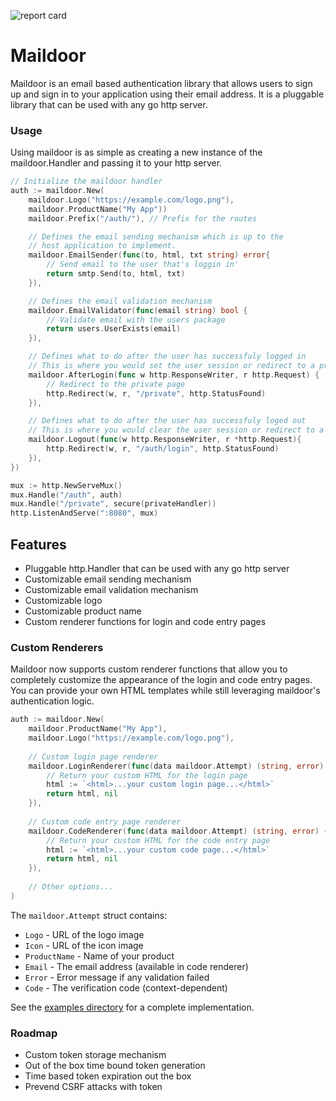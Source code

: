 ![report card](https://goreportcard.com/badge/github.com/wawandco/maildoor)

# Maildoor

Maildoor is an email based authentication library that allows users to sign up and sign in to your application using their email address. It is a pluggable library that can be used with any go http server.

### Usage

Using maildoor is as simple as creating a new instance of the maildoor.Handler and passing it to your http server.

```go
// Initialize the maildoor handler
auth := maildoor.New(
	maildoor.Logo("https://example.com/logo.png"),
	maildoor.ProductName("My App"))
	maildoor.Prefix("/auth/"), // Prefix for the routes

	// Defines the email sending mechanism which is up to the
	// host application to implement.
	maildoor.EmailSender(func(to, html, txt string) error{
		// Send email to the user that's loggin in'
		return smtp.Send(to, html, txt)
	}),

	// Defines the email validation mechanism
	maildoor.EmailValidator(func(email string) bool {
		// Validate email with the users package
		return users.UserExists(email)
	}),

	// Defines what to do after the user has successfuly logged in
	// This is where you would set the user session or redirect to a private page
	maildoor.AfterLogin(func w http.ResponseWriter, r http.Request) {
		// Redirect to the private page
		http.Redirect(w, r, "/private", http.StatusFound)
	}),

	// Defines what to do after the user has successfuly loged out
	// This is where you would clear the user session or redirect to a login page
	maildoor.Logout(func(w http.ResponseWriter, r *http.Request){
		http.Redirect(w, r, "/auth/login", http.StatusFound)
	}),
})

mux := http.NewServeMux()
mux.Handle("/auth", auth)
mux.Handle("/private", secure(privateHandler))
http.ListenAndServe(":8080", mux)
```

## Features

- Pluggable http.Handler that can be used with any go http server
- Customizable email sending mechanism
- Customizable email validation mechanism
- Customizable logo
- Customizable product name
- Custom renderer functions for login and code entry pages

### Custom Renderers

Maildoor now supports custom renderer functions that allow you to completely customize the appearance of the login and code entry pages. You can provide your own HTML templates while still leveraging maildoor's authentication logic.

```go
auth := maildoor.New(
	maildoor.ProductName("My App"),
	maildoor.Logo("https://example.com/logo.png"),
	
	// Custom login page renderer
	maildoor.LoginRenderer(func(data maildoor.Attempt) (string, error) {
		// Return your custom HTML for the login page
		html := `<html>...your custom login page...</html>`
		return html, nil
	}),
	
	// Custom code entry page renderer
	maildoor.CodeRenderer(func(data maildoor.Attempt) (string, error) {
		// Return your custom HTML for the code entry page
		html := `<html>...your custom code page...</html>`
		return html, nil
	}),
	
	// Other options...
)
```

The `maildoor.Attempt` struct contains:
- `Logo` - URL of the logo image
- `Icon` - URL of the icon image
- `ProductName` - Name of your product
- `Email` - The email address (available in code renderer)
- `Error` - Error message if any validation failed
- `Code` - The verification code (context-dependent)

See the [examples directory](examples/) for a complete implementation.

### Roadmap

- Custom token storage mechanism
- Out of the box time bound token generation
- Time based token expiration out the box
- Prevend CSRF attacks with token
